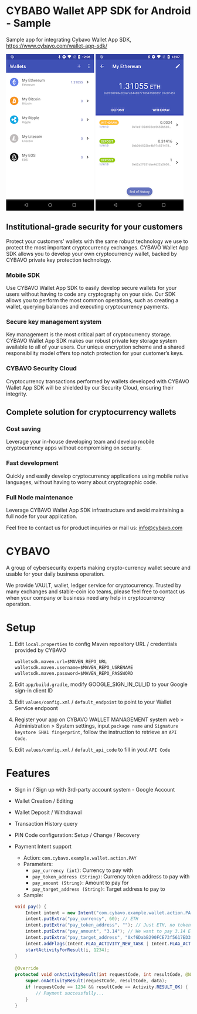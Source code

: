 # CYBABO Wallet APP SDK for Android - Sample

Sample app for integrating Cybavo Wallet App SDK, https://www.cybavo.com/wallet-app-sdk/

![image](https://github.com/CYBAVO/android_wallet_sdk_sample/raw/master/image/sc_wallet_list.png)
![image](https://github.com/CYBAVO/android_wallet_sdk_sample/raw/master/image/sc_wallet_detail.png)

## Institutional-grade security for your customers

Protect your customers’ wallets with the same robust technology we use to protect the most important cryptocurrency exchanges. CYBAVO Wallet App SDK allows you to develop your own cryptocurrency wallet, backed by CYBAVO private key protection technology.

### Mobile SDK
Use CYBAVO Wallet App SDK to easily develop secure wallets for your users without having to code any cryptography on your side. Our SDK allows you to perform the most common operations, such as creating a wallet, querying balances and executing cryptocurrency payments.

### Secure key management system
Key management is the most critical part of cryptocurrency storage. CYBAVO Wallet App SDK makes our robust private key storage system available to all of your users. Our unique encryption scheme and a shared responsibility model offers top notch protection for your customer’s keys.

### CYBAVO Security Cloud
Cryptocurrency transactions performed by wallets developed with CYBAVO Wallet App SDK will be shielded by our Security Cloud, ensuring their integrity.

## Complete solution for cryptocurrency wallets

### Cost saving
Leverage your in-house developing team and develop mobile cryptocurrency apps without compromising on security.

### Fast development
Quickly and easily develop cryptocurrency applications using mobile native languages, without having to worry about cryptographic code.

### Full Node maintenance
Leverage CYBAVO Wallet App SDK infrastructure and avoid maintaining a full node for your application.

Feel free to contact us for product inquiries or mail us: info@cybavo.com

# CYBAVO

A group of cybersecurity experts making crypto-currency wallet secure and usable for your daily business operation.

We provide VAULT, wallet, ledger service for cryptocurrency. Trusted by many exchanges and stable-coin ico teams, please feel free to contact us when your company or business need any help in cryptocurrency operation.

# Setup
1. Edit ```local.properties``` to config Maven repository URL / credentials provided by CYBAVO

    ```
    walletsdk.maven.url=$MAVEN_REPO_URL
    walletsdk.maven.username=$MAVEN_REPO_USRENAME
    walletsdk.maven.password=$MAVEN_REPO_PASSWORD
    ```
2. Edit ```app/build.gradle```, modify GOOGLE_SIGN_IN_CLI_ID to your Google sign-in client ID
3. Edit ```values/config.xml``` / ```default_endpoint``` to point to your Wallet Service endpoont
4. Register your app on CYBAVO WALLET MANAGEMENT system web > Administration > System settings, input ```package name``` and ```Signature keystore SHA1 fingerprint```, follow the instruction to retrieve an ```API Code```.
5. Edit ```values/config.xml``` / ```default_api_code``` to fill in yout ```API Code```
# Features
- Sign in / Sign up with 3rd-party account system - Google Account
- Wallet Creation / Editing
- Wallet Deposit / Withdrawal
- Transaction History query
- PIN Code configuration: Setup / Change / Recovery
- Payment Intent support
   * Action: ```com.cybavo.example.wallet.action.PAY```
   * Parameters: 
     - ```pay_currency (int)```: Currency to pay with
     - ```pay_token_address (String)```: Currency token address to pay with
     - ```pay_amount (String)```: Amount to pay for
     - ```pay_target_address (String)```: Target address to pay to
   * Sample:

    ```java
    void pay() {
        Intent intent = new Intent("com.cybavo.example.wallet.action.PAY");
        intent.putExtra("pay_currency", 60); // ETH
        intent.putExtra("pay_token_address", ""); // Just ETH, no token specified
        intent.putExtra("pay_amount", "3.14"); // We want to pay 3.14 ETH
        intent.putExtra("pay_target_address", "0xf6DabB290FCE73f5617ED381ca90dBb7af0E8295"); // To this address
        intent.addFlags(Intent.FLAG_ACTIVITY_NEW_TASK | Intent.FLAG_ACTIVITY_CLEAR_TOP);
        startActivityForResult(i, 1234);
    }

    @Override
    protected void onActivityResult(int requestCode, int resultCode, @Nullable Intent data) {
        super.onActivityResult(requestCode, resultCode, data);
        if (requestCode == 1234 && resultCode == Activity.RESULT_OK) {
            // Payment successfully...
        }
    }
    ```

